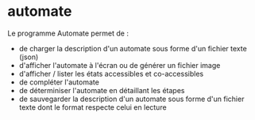 # automate

Le programme Automate permet de  :

- de charger la description d'un automate sous forme d'un fichier texte (json)
- d'afficher l'automate à l'écran ou de générer un fichier image
- d'afficher / lister les états accessibles et co-accessibles
- de compléter l'automate
- de déterminiser l'automate en détaillant les étapes
- de sauvegarder la description d'un automate sous forme d'un fichier texte dont le format respecte celui en lecture